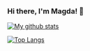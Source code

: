 ### Hi there, I'm Magda! 👋

<!--

Here are some ideas to get you started:
- 🔭 I’m currently working on ...
- 🌱 I’m currently learning ...
- 👯 I’m looking to collaborate on ...
- 🤔 I’m looking for help with ...
- 💬 Ask me about ...
- 📫 How to reach me: ...
- 😄 Pronouns: ...
- ⚡ Fun fact: ...
-->

[![My github stats](https://github-readme-stats.vercel.app/api?username=klaudiajaworek&count_private=true&show_icons=true&theme=radical&hide_rank=false)](https://github.com/klaudiajaworek/github-readme-stats) 

[![Top Langs](https://github-readme-stats.vercel.app/api/top-langs/?username=klaudiajaworek&hide=jupyter%20notebook&theme=radical)](https://github.com/klaudiajaworek/github-readme-stats)
